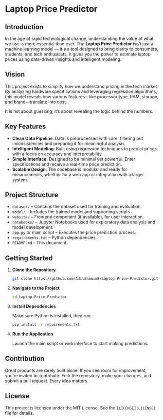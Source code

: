 # Laptop Price Predictor

## Introduction

In the age of rapid technological change, understanding the value of what we use is more essential than ever. The **Laptop Price Predictor** isn’t just a machine learning model — it's a tool designed to bring clarity to consumers, students, and tech enthusiasts. It gives you the power to estimate laptop prices using data-driven insights and intelligent modeling.

## Vision

This project exists to simplify how we understand pricing in the tech market. By analyzing hardware specifications and leveraging regression algorithms, this model reveals how various features—like processor type, RAM, storage, and brand—translate into cost.

It is not about guessing; it’s about revealing the logic behind the numbers.

## Key Features

* **Clean Data Pipeline**: Data is preprocessed with care, filtering out inconsistencies and preparing it for meaningful analysis.
* **Intelligent Modeling**: Built using regression techniques to predict prices with a focus on accuracy and interpretability.
* **Simple Interface**: Designed to be minimal yet powerful. Enter specifications and receive a real-time price prediction.
* **Scalable Design**: The codebase is modular and ready for enhancements, whether for a web app or integration with a larger system.

## Project Structure

* `dataset/` – Contains the dataset used for training and evaluation.
* `model/` – Includes the trained model and supporting scripts.
* `website/` – Frontend component (if available), for user interaction.
* `notebooks/` – Jupyter Notebooks used for exploratory data analysis and model development.
* `app.py` or main script – Executes the price prediction process.
* `requirements.txt` – Python dependencies.
* `README.md` – This document.

## Getting Started

1. **Clone the Repository**

   ```bash
   git clone https://github.com/AdilShamim8/Laptop-Price-Predictor.git
   ```

2. **Navigate to the Project**

   ```bash
   cd Laptop-Price-Predictor
   ```

3. **Install Dependencies**

   Make sure Python is installed, then run:

   ```bash
   pip install -r requirements.txt
   ```

4. **Run the Application**

   Launch the main script or web interface to start making predictions.

## Contribution

Great products are rarely built alone. If you see room for improvement, you're invited to contribute. Fork the repository, make your changes, and submit a pull request. Every idea matters.

## License

This project is licensed under the MIT License. See the `[LICENSE](LICENSE)` file for details.
